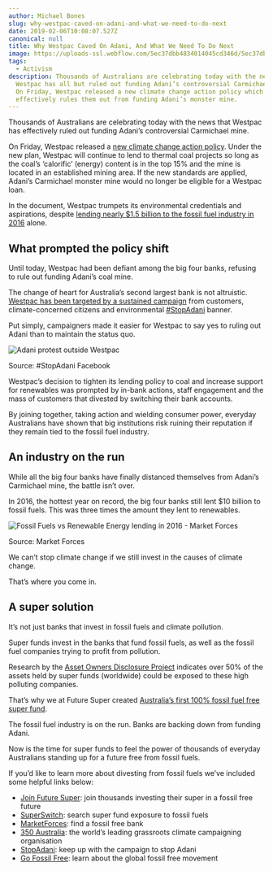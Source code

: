 ```yaml
---
author: Michael Bones
slug: why-westpac-caved-on-adani-and-what-we-need-to-do-next
date: 2019-02-06T10:08:07.527Z
canonical: null
title: Why Westpac Caved On Adani, And What We Need To Do Next
image: https://uploads-ssl.webflow.com/5ec37dbb4834014045cd346d/5ec37dbc4834017b5ccd3ba6_Dirty-hands-compressor.jpeg
tags:
  - Activism
description: Thousands of Australians are celebrating today with the news that
  Westpac has all but ruled out funding Adani’s controversial Carmichael mine.
  On Friday, Westpac released a new climate change action policy which
  effectively rules them out from funding Adani’s monster mine.
---
```


Thousands of Australians are celebrating today with the news that Westpac has effectively ruled out funding Adani’s controversial Carmichael mine.

On Friday, Westpac released a [new climate change action policy](https://www.westpac.com.au/content/dam/public/wbc/documents/pdf/aw/sustainability/WestpacCCEActionPlan.pdf). Under the new plan, Westpac will continue to lend to thermal coal projects so long as the coal’s ‘calorific’ (energy) content is in the top 15% and the mine is located in an established mining area. If the new standards are applied, Adani’s Carmichael monster mine would no longer be eligible for a Westpac loan.

In the document, Westpac trumpets its environmental credentials and aspirations, despite [lending nearly $1.5 billion to the fossil fuel industry in 2016](https://www.marketforces.org.au/2016lending/) alone.

## What prompted the policy shift

Until today, Westpac had been defiant among the big four banks, refusing to rule out funding Adani’s coal mine.

The change of heart for Australia’s second largest bank is not altruistic. [Westpac has been targeted by a sustained campaign](https://www.myfuturesuper.com.au/blog/stop-adani-follow-the-money-to-super-funds-and-banks) from customers, climate-concerned citizens and environmental [#StopAdani](http://www.stopadani.com/) banner.

Put simply, campaigners made it easier for Westpac to say yes to ruling out Adani than to maintain the status quo.

![Adani protest outside Westpac](https://uploads-ssl.webflow.com/5ec37dbb4834014045cd346d/5ec37dbc4834015467cd3d26_stopadaniwestpac.jpg)

Source: #StopAdani Facebook

Westpac’s decision to tighten its lending policy to coal and increase support for renewables was prompted by in-bank actions, staff engagement and the mass of customers that divested by switching their bank accounts.

By joining together, taking action and wielding consumer power, everyday Australians have shown that big institutions risk ruining their reputation if they remain tied to the fossil fuel industry.

## An industry on the run

While all the big four banks have finally distanced themselves from Adani’s Carmichael mine, the battle isn’t over.

In 2016, the hottest year on record, the big four banks still lent $10 billion to fossil fuels. This was three times the amount they lent to renewables.

![Fossil Fuels vs Renewable Energy lending in 2016 - Market Forces](https://uploads-ssl.webflow.com/5ec37dbb4834014045cd346d/5ec37dbc483401f9d7cd3d16_marketforces-graph.png)

Source: Market Forces

We can’t stop climate change if we still invest in the causes of climate change.

That’s where you come in.

## A super solution

It’s not just banks that invest in fossil fuels and climate pollution.

Super funds invest in the banks that fund fossil fuels, as well as the fossil fuel companies trying to profit from pollution.

Research by the [Asset Owners Disclosure Project](http://aodproject.net/) indicates over 50% of the assets held by super funds (worldwide) could be exposed to these high polluting companies.

That’s why we at Future Super created [Australia’s first 100% fossil fuel free super fund](https://www.myfuturesuper.com.au/switch/join-future-super?utm_campaign=BlogWestpacAdani&utm_medium=Blog&utm_source=Website&utm_content=Text&utm_safe=).

The fossil fuel industry is on the run. Banks are backing down from funding Adani.

Now is the time for super funds to feel the power of thousands of everyday Australians standing up for a future free from fossil fuels.

If you’d like to learn more about divesting from fossil fuels we’ve included some helpful links below:

- [Join Future Super](https://www.myfuturesuper.com.au/switch/join-future-super?utm_campaign=BlogWestpacAdani&utm_medium=Blog&utm_source=Website&utm_content=Text&utm_safe=): join thousands investing their super in a fossil free future
- [SuperSwitch](http://www.superswitch.org.au): search super fund exposure to fossil fuels
- [MarketForces](http://www.marketforces.org.au): find a fossil free bank
- [350 Australia](https://350.org.au/): the world’s leading grassroots climate campaigning organisation
- [StopAdani](http://www.stopadani.com): keep up with the campaign to stop Adani
- [Go Fossil Free](https://gofossilfree.org/): learn about the global fossil free movement
